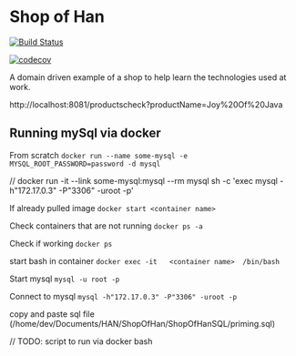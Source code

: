 # Shop of Han

[![Build Status](https://travis-ci.org/hanfak/ShopOfHan.svg?branch=master)](https://travis-ci.org/hanfak/ShopOfHan)

[![codecov](https://codecov.io/gh/hanfak/ShopOfHan/branch/master/graph/badge.svg)](https://codecov.io/gh/hanfak/ShopOfHan)

A domain driven example of a shop to help learn the technologies used at work.

http://localhost:8081/productscheck?productName=Joy%20Of%20Java


## Running mySql via docker

From scratch
`docker run --name some-mysql -e MYSQL_ROOT_PASSWORD=password -d mysql`

// docker run -it --link some-mysql:mysql --rm mysql sh -c 'exec  mysql -h"172.17.0.3" -P"3306" -uroot -p' 

If already pulled image
`docker start <container name>`

Check containers that are not running
`docker ps -a`

Check if working
`docker ps`

start bash in container
`docker exec -it   <container name>  /bin/bash `

Start mysql
`mysql -u root -p` 

Connect to mysql
`mysql -h"172.17.0.3" -P"3306" -uroot -p `

copy and paste sql file (/home/dev/Documents/HAN/ShopOfHan/ShopOfHanSQL/priming.sql)

// TODO: script to run via docker bash